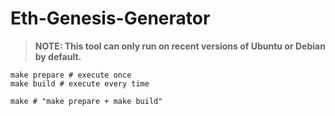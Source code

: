 # Eth-Genesis-Generator

> **NOTE: This tool can only run on recent versions of Ubuntu or Debian by default.**

```shell
make prepare # execute once
make build # execute every time
```

```shell
make # "make prepare + make build"
```
